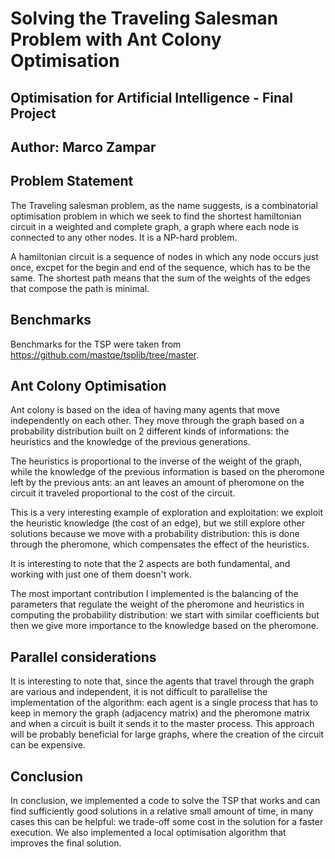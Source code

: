 # Solving the Traveling Salesman Problem with Ant Colony Optimisation

## Optimisation for Artificial Intelligence - Final Project

## Author: Marco Zampar

## Problem Statement

The Traveling salesman problem, as the name suggests, is a combinatorial optimisation problem in which we seek to find the shortest hamiltonian circuit in a weighted and complete graph, a graph where each node is connected to any other nodes. It is a NP-hard problem.

A hamiltonian circuit is a sequence of nodes in which any node occurs just once, excpet for the begin and end of the sequence, which has to be the same. The shortest path means that the sum of the weights of the edges that compose the path is minimal.

## Benchmarks

Benchmarks for the TSP were taken from https://github.com/mastqe/tsplib/tree/master.

[//]: # (Benchmarks for the VRP were taken from https://github.com/Fedoration/CVRPLIB/tree/master/data https://github.com/PyVRP/VRPLIB/tree/main/tests/data.)

## Ant Colony Optimisation

Ant colony is based on the idea of having many agents that move independently on each other. They move through the graph based on a probability distribution built on 2 different kinds of informations: the heuristics and the knowledge of the previous generations. 

The heuristics is proportional to the inverse of the weight of the graph, while the knowledge of the previous information is based on the pheromone left by the previous ants: an ant leaves an amount of pheromone on the circuit it traveled proportional to the cost of the circuit.

This is a very interesting example of exploration and exploitation: we exploit the heuristic knowledge (the cost of an edge), but we still explore other solutions because we move with a probability distribution: this is done through the pheromone, which compensates the effect of the heuristics.

It is interesting to note that the 2 aspects are both fundamental, and working with just one of them doesn't work.

The most important contribution I implemented is the balancing of the parameters that regulate the weight of the pheromone and heuristics in computing the probability distribution: we start with similar coefficients but then we give more importance to the knowledge based on the pheromone.

## Parallel considerations

It is interesting to note that, since the agents that travel through the graph are various and independent, it is not difficult to parallelise the implementation of the algorithm: each agent is a single process that has to keep in memory the graph (adjacency matrix) and the pheromone matrix and when a circuit is built it sends it to the master process. This approach will be probably beneficial for large graphs, where the creation of the circuit can be expensive.

## Conclusion

In conclusion, we implemented a code to solve the TSP that works and can find sufficiently good solutions in a relative small amount of time, in many cases this can be helpful: we trade-off some cost in the solution for a faster execution. We also implemented a local optimisation algorithm that improves the final solution.

